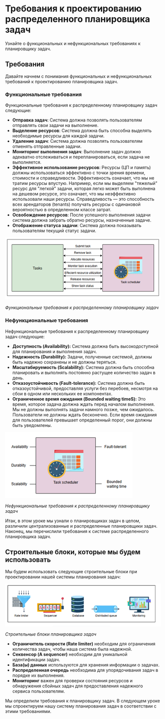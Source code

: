 # Требования к проектированию распределенного планировщика задач

Узнайте о функциональных и нефункциональных требованиях к планировщику задач.


## Требования

Давайте начнем с понимания функциональных и нефункциональных требований к проектированию планировщика задач.

### Функциональные требования

Функциональные требования к распределенному планировщику задач следующие:

*   **Отправка задач**: Система должна позволять пользователям отправлять свои задачи на выполнение.
*   **Выделение ресурсов**: Система должна быть способна выделять необходимые ресурсы для каждой задачи.
*   **Удаление задач**: Система должна позволять пользователям отменять отправленные задачи.
*   **Мониторинг выполнения задач**: Выполнение задач должно адекватно отслеживаться и перепланироваться, если задача не выполняется.
*   **Эффективное использование ресурсов**: Ресурсы (ЦП и память) должны использоваться эффективно с точки зрения времени, стоимости и справедливости. Эффективность означает, что мы не тратим ресурсы впустую. Например, если мы выделяем "тяжелый" ресурс для "легкой" задачи, которая легко может быть выполнена на дешевом ресурсе, это означает, что мы неэффективно использовали наши ресурсы. Справедливость — это способность всех арендаторов (tenants) получать ресурсы с одинаковой вероятностью в определенном классе затрат.
*   **Освобождение ресурсов**: После успешного выполнения задачи система должна забрать обратно ресурсы, назначенные задаче.
*   **Отображение статуса задачи**: Система должна показывать пользователям текущий статус задачи.

![img_2.png](img/img_2.png)

*Функциональные требования к распределенному планировщику задач*

### Нефункциональные требования

Нефункциональные требования к распределенному планировщику задач следующие:

*   **Доступность (Availability):** Система должна быть высокодоступной для планирования и выполнения задач.
*   **Надежность (Durability):** Задачи, полученные системой, должны быть надежно сохранены и не должны теряться.
*   **Масштабируемость (Scalability):** Система должна быть способна планировать и выполнять постоянно растущее количество задач в день.
*   **Отказоустойчивость (Fault-tolerance):** Система должна быть отказоустойчивой, предоставляя услуги без перебоев, несмотря на сбои в одном или нескольких ее компонентах.
*   **Ограниченное время ожидания (Bounded waiting timeS):** Это время, которое задача должна ждать перед началом выполнения. Мы не должны выполнять задачи намного позже, чем ожидалось. Пользователи не должны ждать бесконечно. Если время ожидания для пользователей превышает определенный порог, они должны быть уведомлены.

![img_3.png](img/img_3.png)

*Нефункциональные требования к распределенному планировщику задач*

Итак, в этом уроке мы узнали о планировщиках задач в целом, различили централизованные и распределенные планировщики задач. Наконец, мы перечислили требования к системе распределенного планировщика задач.

## Строительные блоки, которые мы будем использовать

Мы будем использовать следующие строительные блоки при проектировании нашей системы планирования задач:

![img_4.png](img/img_4.png)

*Строительные блоки планировщика задач*

*   **Ограничитель скорости (Rate limiter)** необходим для ограничения количества задач, чтобы наша система была надежной.
*   **Секвенсор (A sequencer)** необходим для уникальной идентификации задач.
*   **База(ы) данных** используются для хранения информации о задачах.
*   **Распределенная очередь** необходима для упорядочивания задач в порядке их выполнения.
*   **Мониторинг** важен для проверки состояния ресурсов и обнаружения сбойных задач для предоставления надежного сервиса пользователям.

Мы определили требования к планировщику задач. В следующем уроке мы спроектируем нашу систему планирования задач в соответствии с этими требованиями.